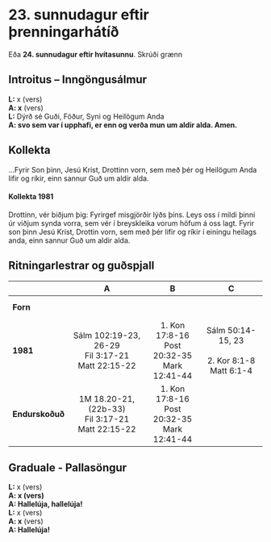 # 23. sunnudagur eftir þrenningarhátíð

Eða **24. sunnudagur eftir hvítasunnu**.
Skrúði grænn

## Introitus – Inngöngusálmur

**L:** x (vers)  
**A: x** (vers)  
**L:** Dýrð sé Guði, Föður, Syni og Heilögum Anda  
**A: svo sem var í upphafi, er enn og verða mun um aldir alda. Amen.**  

## Kollekta

…Fyrir Son þinn, Jesú Krist, Drottinn vorn, sem með þér og Heilögum Anda lifir og ríkir, einn sannur Guð um aldir alda.

#### Kollekta 1981

Drottinn, vér biðjum þig: Fyrirgef misgjörðir lýðs þíns. Leys oss í mildi
þinni úr viðjum synda vorra, sem vér í breyskleika vorum höfum á oss
lagt. Fyrir son þinn Jesú Krist, Drottin vorn, sem með þér lifir og ríkir í
einingu heilags anda, einn sannur Guð um aldir alda.

## Ritningarlestrar og guðspjall

| |**A**|**B**|**C**|
|:---|:---:|:---:|:---:|
|**Forn**| <br> <br> | <br> <br> | <br> <br> |
|**1981**|Sálm 102:19-23, 26-29<br>Fil 3:17-21<br>Matt 22:15-22|1. Kon 17:8-16<br>Post 20:32-35<br>Mark 12:41-44|Sálm 50:14-15, 23<br><br>2. Kor 8:1-8<br>Matt 6:1-4 |
|**Endurskoðuð**|1M 18.20-21, (22b-33)<br>Fil 3:17-21<br>Matt 22:15-22|1. Kon 17:8-16<br>Post 20:32-35<br>Mark 12:41-44| <br> <br> |

## Graduale - Pallasöngur

**L:** x (vers)  
**A: x (vers)**  
**A: Hallelúja, hallelúja!**  
**L:** x (vers)  
**A: x** (vers)  
**A: Hallelúja!**  
